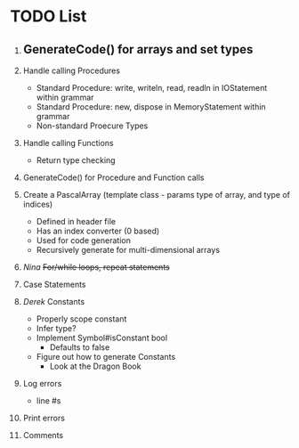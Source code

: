 # TODO List

1. GenerateCode() for arrays and set types
    - 
2. Handle calling Procedures
	- Standard Procedure: write, writeln, read, readln in IOStatement within grammar
	- Standard Procedure: new, dispose in MemoryStatement within grammar
	- Non-standard Proecure Types
3. Handle calling Functions
	- Return type checking
4. GenerateCode() for Procedure and Function calls
5. Create a PascalArray (template class - params type of array, and type of indices)
	- Defined in header file
	- Has an index converter (0 based)
	- Used for code generation
	- Recursively generate for multi-dimensional arrays
6. _Nina_ <s>For/while loops, repeat statements </s>
7. Case Statements
9. _Derek_ Constants
	- Properly scope constant
	- Infer type?
    - Implement Symbol#isConstant bool
        - Defaults to false
    - Figure out how to generate Constants
        - Look at the Dragon Book
        
10. Log errors
	- line #s
11. Print errors
12. Comments
